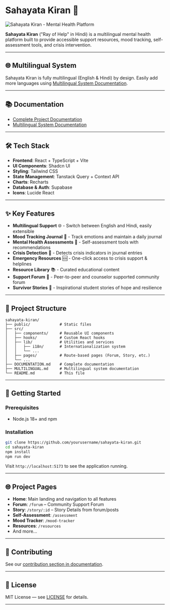 
# Sahayata Kiran 🌟

![Sahayata Kiran - Mental Health Platform](https://placekitten.com/800/200)

**Sahayata Kiran** ("Ray of Help" in Hindi) is a multilingual mental health platform built to provide accessible support resources, mood tracking, self-assessment tools, and crisis intervention.

---
## 🌐 Multilingual System

Sahayata Kiran is fully multilingual (English & Hindi) by design. Easily add more languages using [Multilingual System Documentation](./MULTILINGUAL.md).

---
## 📚 Documentation

- [Complete Project Documentation](./DOCUMENTATION.md)
- [Multilingual System Documentation](./MULTILINGUAL.md)

---
## 🛠️ Tech Stack

- **Frontend**: React + TypeScript + Vite
- **UI Components**: Shadcn UI
- **Styling**: Tailwind CSS
- **State Management**: Tanstack Query + Context API
- **Charts**: Recharts
- **Database & Auth**: Supabase
- **Icons**: Lucide React

---
## ✨ Key Features

- **Multilingual Support** 🌐 - Switch between English and Hindi, easily extensible
- **Mood Tracking Journal** 📝 - Track emotions and maintain a daily journal
- **Mental Health Assessments** 🧠 - Self-assessment tools with recommendations
- **Crisis Detection** 🚨 - Detects crisis indicators in journal entries
- **Emergency Resources** 🆘 - One-click access to crisis support & helplines
- **Resource Library** 📚 - Curated educational content
- **Support Forum** 💬 - Peer-to-peer and counselor supported community forum
- **Survivor Stories** 🌟 - Inspirational student stories of hope and resilience

---
## 🧩 Project Structure

```
sahayata-kiran/
├── public/             # Static files
├── src/
│   ├── components/     # Reusable UI components
│   ├── hooks/          # Custom React hooks
│   ├── lib/            # Utilities and services
│   │   ├── i18n/       # Internationalization system
│   │   └── ...
│   ├── pages/          # Route-based pages (Forum, Story, etc.)
│   └── ...
├── DOCUMENTATION.md    # Complete documentation
├── MULTILINGUAL.md     # Multilingual system documentation
└── README.md           # This file
```

---
## 🚀 Getting Started

### Prerequisites

- Node.js 18+ and npm

### Installation

```bash
git clone https://github.com/yourusername/sahayata-kiran.git
cd sahayata-kiran
npm install
npm run dev
```
Visit `http://localhost:5173` to see the application running.

---
## 🌐 Project Pages

- **Home**: Main landing and navigation to all features
- **Forum**: `/forum` – Community Support Forum
- **Story**: `/story/:id` – Story Details from forum/posts
- **Self-Assessment**: `/assessment`
- **Mood Tracker**: `/mood-tracker`
- **Resources**: `/resources`
- And more...

---
## 🤝 Contributing

See our [contribution section in documentation](./DOCUMENTATION.md#contributing).

---
## 📄 License

MIT License — see [LICENSE](LICENSE) for details.

---
